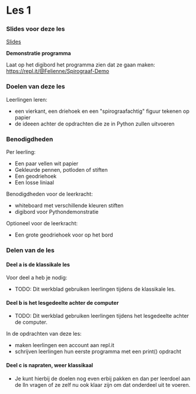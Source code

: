 # Les 1

### Slides voor deze les

[Slides](https://slides.com/felienne/pidk-m1-l1a#)

**Demonstratie programma**

Laat op het digibord het programma zien dat ze gaan maken: https://repl.it/@Felienne/Spirograaf-Demo

### Doelen van deze les

Leerlingen leren:

- een vierkant, een driehoek en een "spirograafachtig" figuur tekenen op papier
- de ideeen achter de opdrachten die ze in Python zullen uitvoeren

### Benodigdheden

Per leerling:

- Een paar vellen wit papier
- Gekleurde pennen, potloden of stiften
- Een geodriehoek
- Een losse liniaal

Benodigdheden voor de leerkracht:

- whiteboard met verschillende kleuren stiften
- digibord voor Pythondemonstratie

Optioneel voor de leerkracht:

- Een grote geodriehoek voor op het bord



### Delen van de les

#### Deel a is de klassikale les

Voor deel a heb je nodig:

- TODO: Dit werkblad gebruiken leerlingen tijdens de klassikale les.

#### Deel b is het lesgedeelte achter de computer

- TODO: Dit werkblad gebruiken leerlingen tijdens het lesgedeelte achter de computer.

In de opdrachten van deze les:

- maken leerlingen een account aan repl.it
- schrijven leerlingen hun eerste programma met een print() opdracht

#### Deel c is napraten, weer klassikaal

- Je kunt hierbij de doelen nog even erbij pakken en dan per leerdoel aan de lln vragen of ze zelf nu ook klaar zijn om dat onderdeel uit te voeren.



